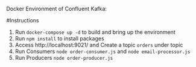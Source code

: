 Docker Environment of Confluent Kafka:

#Instructions

1. Run `docker-compose up -d` to build and bring up the environment
2. Run `npm install` to install packages
3. Access http://localhost:9021/ and Create a topic `orders` under topic
4. Run Consumers `node order-consumer.js` and `node email-processor.js`
5. Run Producers `node order-producer.js`
